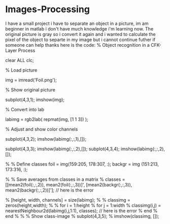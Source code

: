 # Images-Processing
I have a small project i have to separate an object in a picture, im am beginner in matlab  i don't have much knowledge i'm learning now. The original picture is gray so i convert it again and i wanted to calculate the pixel of the object to separte in my image but i cannot continue futher if someone can help thanks 
here is the code: 
% Object recognition in a CFK-Layer Process 

clear ALL
clc;

% Load picture

img = imread('Foil.png');

% Show original picture 

subplot(4,3,1);
imshow(img);

% Convert into lab

labimg = rgb2lab( repmat(img, [1 1 3]) );

% Adjust and show color channels

subplot(4,3,2);
imshow(labimg(:,:,1),[]);

subplot(4,3,3);
imshow(labimg(:,:,2),[]);
subplot(4,3,4);
imshow(labimg(:,:,2),[]);

% % Define classes
foil = img(159:205, 178:307, :);
backgr = img (151:213, 173:316, :);

%  % Save averages from classes in a matrix
% classes = [[mean2(foil(:,:,2)), mean2(foil(:,:,3))]', [mean2(backgr(:,:,3)), mean2(backgr(:,:,2))]']; // here is the error 

% [height, width, channels] = size(labimg);
% 
% classimg = zeros(height,width);
% 
% for i = 1:height
%     for j = 1:width
%         classimg(i,j) = nearestNeighbour2d(labimg(i,j,1:1), classes); // here is the error 
%     end
% end
% 
% % Show class-image 
% subplot(4,3,5);
% imshow(classimg, []);
